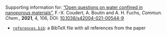 Supporting information for: [”Open questions on water confined in nanoporous materials”](https://doi.org/10.1038/s42004-021-00544-9), F.-X. Coudert, A. Boutin and A. H. Fuchs, _Commun. Chem._, **2021**, 4, 106, DOI: [10.1038/s42004-021-00544-9](https://doi.org/10.1038/s42004-021-00544-9)

- [`references.bib`](references.bib): a BibTeX file with all references from the paper
